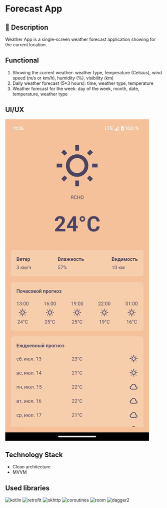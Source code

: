 # Forecast App
## :scroll: Description
Weather App is a single-screen weather forecast application showing for the current location.
## Functional
1. Showing the current weather: weather type, temperature (Celsius), wind speed (m/s or km/h), humidity (%), visibility (km)
2. Daily weather forecast (5*3 hours): time, weather type, temperature
3. Weather forecast for the week: day of the week, month, date, temperature, weather type
## UI/UX
![sunny](https://github.com/yarokovisty/Portfolio/blob/main/ForecastApp/img/img_readme.jpg)
## Technology Stack
* Clean architecture
* MVVM
## Used libraries
![kotlin](https://img.shields.io/badge/kotlin-1.9.0-orange)
![retrofit](https://img.shields.io/badge/retrofit-2.9.0-green)
![okhttp](https://img.shields.io/badge/okhttp-4.12.0-green)
![coroutines](https://img.shields.io/badge/coroutines-1.7.3-red)
![room](https://img.shields.io/badge/room-2.6.1-blue)
![dagger2](https://img.shields.io/badge/dagger2-2.51.1-blue)